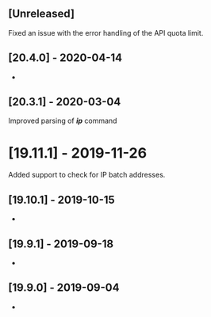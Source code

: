 ## [Unreleased]
Fixed an issue with the error handling of the API quota limit.

## [20.4.0] - 2020-04-14
-


## [20.3.1] - 2020-03-04
Improved parsing of ***ip*** command 

# [19.11.1] - 2019-11-26
Added support to check for IP batch addresses.

## [19.10.1] - 2019-10-15
-

## [19.9.1] - 2019-09-18
-

## [19.9.0] - 2019-09-04
-
